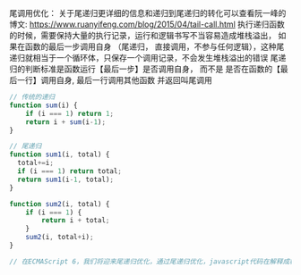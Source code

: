 尾调用优化：
关于尾递归更详细的信息和递归到尾递归的转化可以查看阮一峰的博文: https://www.ruanyifeng.com/blog/2015/04/tail-call.html
执行递归函数的时候，需要保持大量的执行记录，运行和逻辑书写不当容易造成堆栈溢出，
如果在函数的最后一步调用自身 （尾递归， 直接调用，不参与任何逻辑），这种尾递归就相当于一个循环体，只保存一个调用记录，不会发生堆栈溢出的错误
尾递归的判断标准是函数运行【最后一步】是否调用自身， 而不是 是否在函数的【最后一行】调用自身, 最后一行调用其他函数 并返回叫尾调用
```js
// 传统的递归
function sum(i) {
    if (i === 1) return 1;
    return i + sum(i-1);
}

// 尾递归
function sum1(i, total) {
  total+=i;
  if (i === 1) return total;
  return sum1(i-1, total);
}

function sum2(i, total) {
    if (i === 1) {
        return i + total;
    }
    sum2(i, total+i);
}

// 在ECMAScript 6，我们将迎来尾递归优化，通过尾递归优化，javascript代码在解释成机器 码的时候，将会向while看齐，也就是说，同时拥有数学表达能力和while的效能
```



